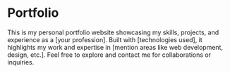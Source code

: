 # Portfolio
This is my personal portfolio website showcasing my skills, projects, and experience as a [your profession]. Built with [technologies used], it highlights my work and expertise in [mention areas like web development, design, etc.]. Feel free to explore and contact me for collaborations or inquiries.
